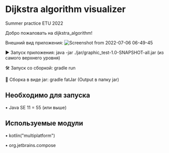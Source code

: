 # Dijkstra algorithm visualizer
Summer practice ETU 2022

Добро пожаловать на dijkstra_algorithm!

Внешний вид приложения:
![Screenshot from 2022-07-06 06-49-45](https://user-images.githubusercontent.com/71733602/177778687-18399f2e-cad8-4eb7-b9dc-858bf3ea817d.png)

▶	Запуск приложения: java -jar ./jar/graphic_test-1.0-SNAPSHOT-all.jar (из самого верхнего уровня)

🛠	Запуск со сборкой: gradle run

🔨	Сборка в виде jar: gradle fatJar (Output в папку jar)

## Необходимо для запуска

•	Java SE 11 = 55 (или выше)

## Используемые модули
•	kotlin("multiplatform")

•	org.jetbrains.compose
